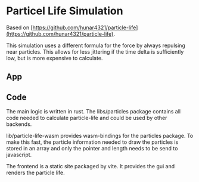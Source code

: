 # Particel Life Simulation

Based on [https://github.com/hunar4321/particle-life](https://github.com/hunar4321/particle-life).

This simulation uses a different formula for the force by always repulsing near particles. This allows for less jittering if the time delta is sufficiently low, but is more expensive to calculate.

## App



## Code

The main logic is written in rust. The libs/particles package contains all code needed to calculate particle-life and could be used by other backends.

lib/particle-life-wasm provides wasm-bindings for the particles package. To make this fast, the particle information needed to draw the particles is stored in an array and only the pointer and length needs to be send to javascript.

The frontend is a static site packaged by vite. It provides the gui and renders the particle life.
